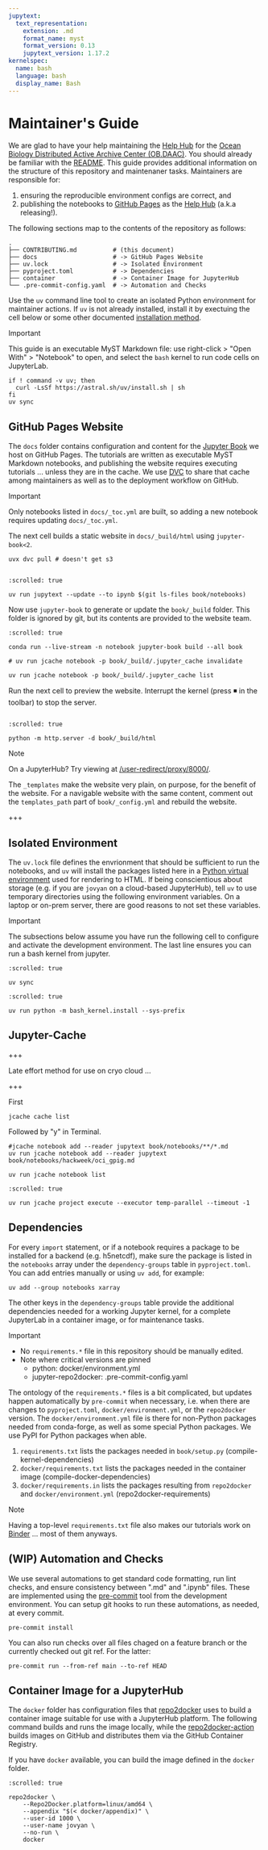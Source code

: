 ```yaml
---
jupytext:
  text_representation:
    extension: .md
    format_name: myst
    format_version: 0.13
    jupytext_version: 1.17.2
kernelspec:
  name: bash
  language: bash
  display_name: Bash
---
```


# Maintainer's Guide

We are glad to have your help maintaining the [Help Hub] for the [Ocean Biology Distributed Active Archive Center (OB.DAAC)][OB].
You should already be familiar with the [README](README.md).
This guide provides additional information on the structure of this repository and maintenaner tasks.
Maintainers are responsible for:
1. ensuring the reproducible environment configs are correct, and
2. publishing the notebooks to [GitHub Pages] as the [Help Hub] (a.k.a releasing!).

The following sections map to the contents of the repository as follows:

```shell
.
├── CONTRIBUTING.md          # (this document)
├── docs                     # -> GitHub Pages Website
├── uv.lock                  # -> Isolated Environment
├── pyproject.toml           # -> Dependencies
├── container                # -> Container Image for JupyterHub
└── .pre-commit-config.yaml  # -> Automation and Checks
```

Use the `uv` command line tool to create an isolated Python environment for maintainer actions.
If `uv` is not already installed, install it by exectuing the cell below or some other documented [installation method][uv].

> [!Important]
> This guide is an executable MyST Markdown file: use right-click > "Open With" > "Notebook" to open, and select the `bash` kernel to run code cells on JupyterLab.

[OB]: https://www.earthdata.nasa.gov/centers/ob-daac
[Help Hub]: https://nasa.github.io/oceandata-notebooks
[uv]: https://docs.astral.sh/uv/getting-started/installation
[GitHub Pages]: https://docs.github.com/en/pages

```{code-cell}
if ! command -v uv; then
  curl -LsSf https://astral.sh/uv/install.sh | sh
fi
uv sync
```

## GitHub Pages Website

The `docs` folder contains configuration and content for the [Jupyter Book] we host on GitHub Pages.
The tutorials are written as executable MyST Markdown notebooks, and publishing the website requires executing tutorials ... unless they are in the cache.
We use [DVC] to share that cache among maintainers as well as to the deployment workflow on GitHub.

> [!Important]
> Only notebooks listed in `docs/_toc.yml` are built, so adding a new notebook requires updating `docs/_toc.yml`.

The next cell builds a static website in `docs/_build/html` using `jupyter-book<2`.

[Jupyter Book]: https://jupyterbook.org/
[DVC]: https://dvc.org/

```{code-cell}
uvx dvc pull # doesn't get s3
```

```{code-cell}

```

```{code-cell}
:scrolled: true

uv run jupytext --update --to ipynb $(git ls-files book/notebooks)
```

Now use `jupyter-book` to generate or update the `book/_build` folder.
This folder is ignored by git, but its contents are provided to the website team.

```{code-cell}
:scrolled: true

conda run --live-stream -n notebook jupyter-book build --all book
```

```{code-cell}
# uv run jcache notebook -p book/_build/.jupyter_cache invalidate
```

```{code-cell}
uv run jcache notebook -p book/_build/.jupyter_cache list
```

Run the next cell to preview the website.
Interrupt the kernel (press ◾️ in the toolbar) to stop the server.

```{code-cell}

```

```{code-cell}
:scrolled: true

python -m http.server -d book/_build/html
```

> [!Note]
> On a JupyterHub? Try viewing at [/user-redirect/proxy/8000/](/user-redirect/proxy/8000/).

The `_templates` make the website very plain, on purpose, for the benefit of the website.
For a navigable website with the same content, comment out the `templates_path` part of `book/_config.yml` and rebuild the website.

+++

## Isolated Environment

The `uv.lock` file defines the envrionment that should be sufficient to run the notebooks, and `uv` will install the packages listed here in a [Python virtual environment][venv] used for rendering to HTML.
If being conscientious about storage (e.g. if you are `jovyan` on a cloud-based JupyterHub), tell `uv` to use temporary directories using the following environment variables.
On a laptop or on-prem server, there are good reasons to not set these variables.

[venv]: https://docs.python.org/3/library/venv.html

> [!Important]
> The subsections below assume you have run the following cell to configure and activate the development environment. The last line ensures you can run a bash kernel from jupyter.

```{code-cell}
:scrolled: true

uv sync
```

```{code-cell}
:scrolled: true

uv run python -m bash_kernel.install --sys-prefix
```

## Jupyter-Cache

+++

Late effort method for use on cryo cloud ...

+++

First
```
jcache cache list
```
Followed by "y" in Terminal.

```{code-cell}
#jcache notebook add --reader jupytext book/notebooks/**/*.md
uv run jcache notebook add --reader jupytext book/notebooks/hackweek/oci_gpig.md
```

```{code-cell}
uv run jcache notebook list
```

```{code-cell}
:scrolled: true

uv run jcache project execute --executor temp-parallel --timeout -1
```

## Dependencies

For every `import` statement, or if a notebook requires a package to be installed for a backend (e.g. h5netcdf),
make sure the package is listed in the `notebooks` array under the `dependency-groups` table in `pyproject.toml`.
You can add entries manually or using `uv add`, for example:

```{code-cell}
uv add --group notebooks xarray
```

The other keys in the `dependency-groups` table provide the additional dependencies needed for a working Jupyter kernel, for a complete JupyterLab in a container image, or for maintenance tasks.

> [!Important]
> - No `requirements.*` file in this repository should be manually edited.
> - Note where critical versions are pinned
>   - python: docker/environment.yml
>   - jupyter-repo2docker: .pre-commit-config.yaml

The ontology of the `requirements.*` files is a bit complicated, but updates happen automatically by `pre-commit` when necessary, i.e. when there are changes to `pyproject.toml`, `docker/environment.yml`, or the `repo2docker` version.
The `docker/environment.yml` file is there for non-Python packages needed from conda-forge, as well as some special Python packages.
We use PyPI for Python packages when able.

1. `requirements.txt` lists the packages needed in `book/setup.py` (compile-kernel-dependencies)
1. `docker/requirements.txt` lists the packages needed in the container image (compile-docker-dependencies)
1. `docker/requirements.in` lists the packages resulting from `repo2docker` and `docker/environment.yml` (repo2docker-requirements)

> [!Note]
> Having a top-level `requirements.txt` file also makes our tutorials work on [Binder] ... most of them anyways.

[Binder]: https://mybinder.org/

## (WIP) Automation and Checks

We use several automations to get standard code formatting, run lint checks, and ensure consistency between ".md" and ".ipynb" files.
These are implemented using the [pre-commit] tool from the development environment.
You can setup git hooks to run these automations, as needed, at every commit.

[pre-commit]: https://pre-commit.com/

```{code-cell}
pre-commit install
```

You can also run checks over all files chaged on a feature branch or the currently checked out git ref. For the latter:

```{code-cell}
pre-commit run --from-ref main --to-ref HEAD
```

## Container Image for a JupyterHub

The `docker` folder has configuration files that [repo2docker] uses to build a container image suitable for use with a JupyterHub platform.
The following command builds and runs the image locally, while the [repo2docker-action] builds images on GitHub and distributes them via the GitHub Container Registry.

If you have `docker` available, you can build the image defined in the `docker` folder.

[repo2docker]: https://repo2docker.readthedocs.io/
[repo2docker-action]: https://github.com/marketplace/actions/repo2docker-action

```{code-cell}
:scrolled: true

repo2docker \
    --Repo2Docker.platform=linux/amd64 \
    --appendix "$(< docker/appendix)" \
    --user-id 1000 \
    --user-name jovyan \
    --no-run \
    docker
```
